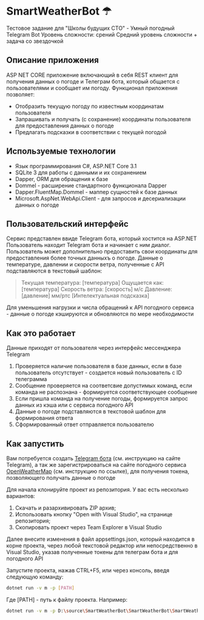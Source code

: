 # SmartWeatherBot  ☂
Тестовое задание для "Школы будущих СТО" - Умный погодный Telegram Bot
Уровень сложности: срений Средний уровень сложности + задача со звездочкой
## Описание приложения

ASP NET CORE приложение включающий в себя REST клиент для получения данных о погоде и Телеграм бота, который общается с пользователями и сообщает им погоду. 
Функционал приложения позволяет:
  - Отобразить текущую погоду по известным координатам пользователя
  - Запрашивать и получать (с сохранение) координаты пользователя для предоставления данных о погоде
  - Предлагать подсказки в соответствии с текущей погодой

## Используемые технологии

  - Язык программирования C#, ASP.NET Core 3.1
  - SQLite 3 для работы с данными и их сохранением
  - Dapper, ORM для обращения к базе
  - Dommel - расширение стандартного функционала Dapper
  - Dapper.FluentMap.Dommel - маппер сущностей к базе данных
  - Microsoft.AspNet.WebApi.Client - для запросов и десериализации данных о погоде
  
## Пользовательский интерфейс

Сервис представлен ввиде Telegram бота, который хостится на ASP.NET
Пользователь находит Telegram бота и начинает с ним диалог. Пользователь может дополнительно предоставить свои координаты для предоставления более точных данныхъ о погоде.
Данные о температуре, давлении и скорости ветра, полученные с API подставляются в текстовый шаблон:
> Текущая температура: [температура]
> Ощущается как: [температура]
> Скорость ветра: [скорость] м/с
> Давление: [давление] мм/ртс
> [Интелектуальная подсказка]

Для уменьшения нагрузки и числа обращений к API погодного сервиса - данные о погоде кэшируются и обновляются по мере необходимости

## Как это работает

Данные приходят от пользователя через интерфейс мессенджера Telegram
1. Проверяется наличие пользователя в базе данных, если в базе пользователь отсутствует - создается новый пользователь с ID телеграмма
2. Сообщение проверяется на соответсвие допустимых команд, если команда не распознана - формируется соответствующее сообщение
3. Если пришла команда на получение погоды, формируется запрос данных из кэша или с сервиса погодного API
4. Данные о погоде подставляются в текстовой шаблон для формирования ответа
5. Сформированный ответ отправляется пользователю

## Как запустить

Вам потребуется создать [Telegram бота](https://core.telegram.org/bots#3-how-do-i-create-a-bot) (см. инструкцию на сайте Telegram), а так же 
зарегистрироваться на сайте погодного сервиса [OpenWeatherMap](https://openweathermap.org/guide) (см. инструкцию по ссылке), 
для получения токена, позволяющего получать данные о погоде

Для начала клонируйте проект из репозитория. У вас есть несколько вариантов:
1. Скачать и разархивировать ZIP архив;
2. Использовать кнопку "Open with Visual Studio", на странице репозитория;
3. Скопировать проект через Team Explorer в Visual Studio

Далее внесите изменения в файл appsettings.json, который находится в корне проекта,
через любой текстовой редактор или непосредственно в Visual Studio, указав полученные токены для телеграм бота и для погодного API

Запустите проекта, нажав CTRL+F5, или через консоль, введя следующую команду:
```sh
dotnet run -v m -p [PATH]
```

Где [PATH] - путь к файлу проекта. Например:
```sh
dotnet run -v m -p D:\source\SmartWeatherBot\SmartWeatherBot\SmartWeatherBot.csproj
```
